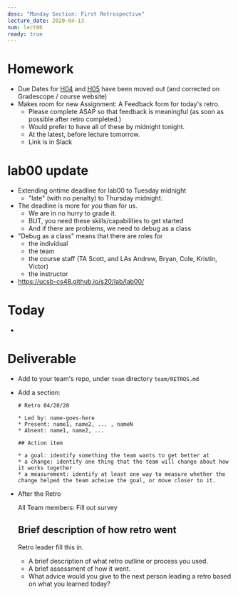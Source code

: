 ```yaml
---
desc: "Monday Section: First Retrospective"
lecture_date: 2020-04-13
num: lect06
ready: true
---
```


# Homework

* Due Dates for [H04](https://ucsb-cs48.github.io/s20/hwk/h04) and
  [H05](https://ucsb-cs48.github.io/s20/hwk/h05) have been moved
  out (and corrected on Gradescope / course website)
* Makes room for new Assignment: A Feedback form for today's retro.
  - Please complete ASAP
    so that feedback is meaningful (as soon as possible after retro completed.)
  - Would prefer to have all of these by midnight tonight.
  - At the latest, before lecture tomorrow.
  - Link is in Slack

# lab00 update

* Extending ontime deadline for lab00 to Tuesday midnight
  * "late" (with no penalty) to Thursday midnight.
* The deadline is more for *you* than for us.
  * We are in no hurry to grade it.
  * BUT, you need these skills/capabilities to get started
  * And if there are problems, we need to debug as a class
* "Debug as a class" means that there are roles for
  - the individual
  - the team
  - the course staff (TA Scott, and LAs Andrew, Bryan, Cole, Kristin, Victor)
  - the instructor
* <https://ucsb-cs48.github.io/s20/lab/lab00/>


# Today

*

# Deliverable

* Add to your team's repo, under `team` directory
  `team/RETROS.md`

* Add a section:

  ```
  # Retro 04/20/20

  * Led by: name-goes-here
  * Present: name1, name2, ... , nameN
  * Absent: name1, name2, ...

  ## Action item

  * a goal: identify something the team wants to get better at
  * a change: identify one thing that the team will change about how it works together
  * a measurement: identify at least one way to measure whether the change helped the team acheive the goal, or move closer to it.

  ```

* After the Retro

  All Team members: Fill out survey

 
  ## Brief description of how retro went

  Retro leader fill this in.

  * A brief description of what retro outline or process you used.
  * A brief assessment of how it went.
  * What advice would you give to the next person leading a retro
    based on what you learned today?

  ```